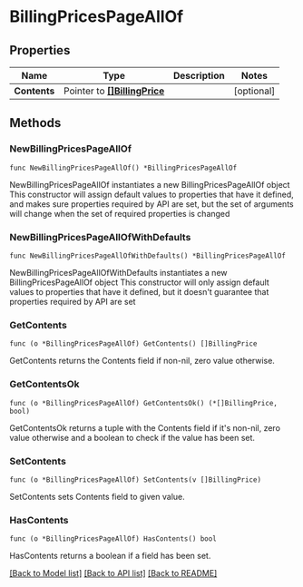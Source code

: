 # BillingPricesPageAllOf

## Properties

Name | Type | Description | Notes
------------ | ------------- | ------------- | -------------
**Contents** | Pointer to [**[]BillingPrice**](BillingPrice.md) |  | [optional] 

## Methods

### NewBillingPricesPageAllOf

`func NewBillingPricesPageAllOf() *BillingPricesPageAllOf`

NewBillingPricesPageAllOf instantiates a new BillingPricesPageAllOf object
This constructor will assign default values to properties that have it defined,
and makes sure properties required by API are set, but the set of arguments
will change when the set of required properties is changed

### NewBillingPricesPageAllOfWithDefaults

`func NewBillingPricesPageAllOfWithDefaults() *BillingPricesPageAllOf`

NewBillingPricesPageAllOfWithDefaults instantiates a new BillingPricesPageAllOf object
This constructor will only assign default values to properties that have it defined,
but it doesn't guarantee that properties required by API are set

### GetContents

`func (o *BillingPricesPageAllOf) GetContents() []BillingPrice`

GetContents returns the Contents field if non-nil, zero value otherwise.

### GetContentsOk

`func (o *BillingPricesPageAllOf) GetContentsOk() (*[]BillingPrice, bool)`

GetContentsOk returns a tuple with the Contents field if it's non-nil, zero value otherwise
and a boolean to check if the value has been set.

### SetContents

`func (o *BillingPricesPageAllOf) SetContents(v []BillingPrice)`

SetContents sets Contents field to given value.

### HasContents

`func (o *BillingPricesPageAllOf) HasContents() bool`

HasContents returns a boolean if a field has been set.


[[Back to Model list]](../README.md#documentation-for-models) [[Back to API list]](../README.md#documentation-for-api-endpoints) [[Back to README]](../README.md)


